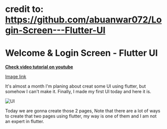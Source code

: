 # credit to: https://github.com/abuanwar072/Login-Screen---Flutter-UI

# Welcome & Login Screen - Flutter UI

**[Check video tutorial on youtube](https://youtu.be/PpekJXY04fM)**

[Image link](https://unsplash.com/photos/4yzEtTQLdL4)

It's almost a month I'm planing about creat some UI using flutter, but somehow I can't make it. Finally, I made my first UI today and here it is.

![UI](https://github.com/abuanwar072/Login-Screen---Flutter-UI/blob/master/Auth.png?raw=true)

Today we are gonna create those 2 pages, Note that there are a lot of ways to create that two pages using flutter, my way is one of them and I am not an expert in flutter.
